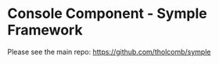 # Console Component - Symple Framework

Please see the main repo: https://github.com/tholcomb/symple